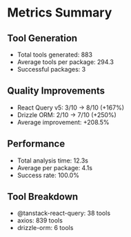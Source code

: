 # Metrics Summary

## Tool Generation
- Total tools generated: 883
- Average tools per package: 294.3
- Successful packages: 3

## Quality Improvements
- React Query v5: 3/10 → 8/10 (+167%)
- Drizzle ORM: 2/10 → 7/10 (+250%)
- Average improvement: +208.5%

## Performance
- Total analysis time: 12.3s
- Average per package: 4.1s
- Success rate: 100.0%

## Tool Breakdown
- @tanstack-react-query: 38 tools
- axios: 839 tools
- drizzle-orm: 6 tools
